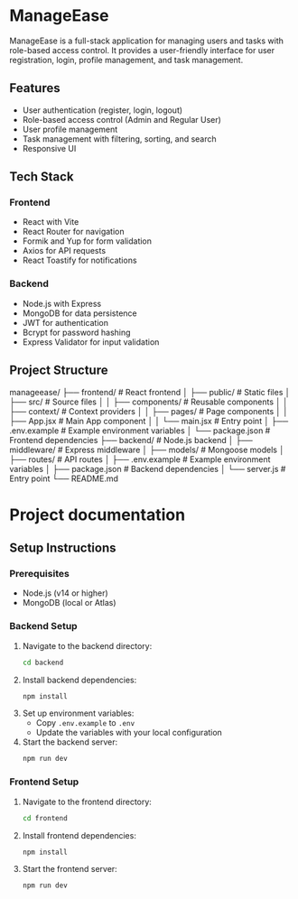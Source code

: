 # ManageEase

ManageEase is a full-stack application for managing users and tasks with role-based access control. It provides a user-friendly interface for user registration, login, profile management, and task management.

## Features

- User authentication (register, login, logout)
- Role-based access control (Admin and Regular User)
- User profile management
- Task management with filtering, sorting, and search
- Responsive UI

## Tech Stack

### Frontend

- React with Vite
- React Router for navigation
- Formik and Yup for form validation
- Axios for API requests
- React Toastify for notifications

### Backend

- Node.js with Express
- MongoDB for data persistence
- JWT for authentication
- Bcrypt for password hashing
- Express Validator for input validation

## Project Structure

manageease/
├── frontend/ # React frontend
│ ├── public/ # Static files
│ ├── src/ # Source files
│ │ ├── components/ # Reusable components
│ │ ├── context/ # Context providers
│ │ ├── pages/ # Page components
│ │ ├── App.jsx # Main App component
│ │ └── main.jsx # Entry point
│ ├── .env.example # Example environment variables
│ └── package.json # Frontend dependencies
├── backend/ # Node.js backend
│ ├── middleware/ # Express middleware
│ ├── models/ # Mongoose models
│ ├── routes/ # API routes
│ ├── .env.example # Example environment variables
│ ├── package.json # Backend dependencies
│ └── server.js # Entry point
└── README.md

# Project documentation

## Setup Instructions

### Prerequisites

- Node.js (v14 or higher)
- MongoDB (local or Atlas)

### Backend Setup

1. Navigate to the backend directory:
   ```bash
   cd backend
   ```
2. Install backend dependencies:
   ```bash
   npm install
   ```
3. Set up environment variables:
   - Copy `.env.example` to `.env`
   - Update the variables with your local configuration
4. Start the backend server:
   ```bash
   npm run dev
   ```

### Frontend Setup

1. Navigate to the frontend directory:
   ```bash
   cd frontend
   ```
2. Install frontend dependencies:
   ```bash
   npm install
   ```
3. Start the frontend server:
   ```bash
   npm run dev
   ```
